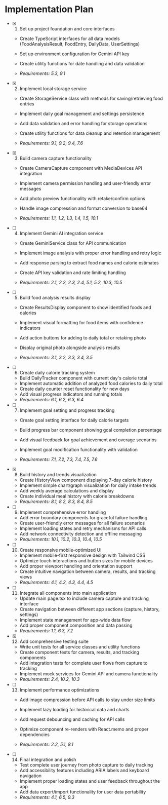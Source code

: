 # Implementation Plan

- [x] 1. Set up project foundation and core interfaces

  - Create TypeScript interfaces for all data models (FoodAnalysisResult, FoodEntry, DailyData, UserSettings)
  - Set up environment configuration for Gemini API key

  - Create utility functions for date handling and data validation
  - _Requirements: 5.3, 9.1_

- [x] 2. Implement local storage service

  - Create StorageService class with methods for saving/retrieving food entries
  - Implement daily goal management and settings persistence

  - Add data validation and error handling for storage operations
  - Create utility functions for data cleanup and retention management
  - _Requirements: 9.1, 9.2, 9.4, 7.6_

- [x] 3. Build camera capture functionality




  - Create CameraCapture component with MediaDevices API integration
  - Implement camera permission handling and user-friendly error messages
  - Add photo preview functionality with retake/confirm options
  - Handle image compression and format conversion to base64



  - _Requirements: 1.1, 1.2, 1.3, 1.4, 1.5, 10.1_

- [ ] 4. Implement Gemini AI integration service

  - Create GeminiService class for API communication



  - Implement image analysis with proper error handling and retry logic
  - Add response parsing to extract food names and calorie estimates
  - Create API key validation and rate limiting handling
  - _Requirements: 2.1, 2.2, 2.3, 2.4, 5.1, 5.2, 10.3, 10.5_




- [ ] 5. Build food analysis results display

  - Create ResultsDisplay component to show identified foods and calories
  - Implement visual formatting for food items with confidence indicators
  - Add action buttons for adding to daily total or retaking photo



  - Display original photo alongside analysis results
  - _Requirements: 3.1, 3.2, 3.3, 3.4, 3.5_

- [ ] 6. Create daily calorie tracking system




  - Build DailyTracker component with current day's calorie total
  - Implement automatic addition of analyzed food calories to daily total
  - Create daily counter reset functionality for new days
  - Add visual progress indicators and running totals
  - _Requirements: 6.1, 6.2, 6.3, 6.4_




- [ ] 7. Implement goal setting and progress tracking

  - Create goal setting interface for daily calorie targets
  - Build progress bar component showing goal completion percentage



  - Add visual feedback for goal achievement and overage scenarios
  - Implement goal modification functionality with validation
  - _Requirements: 7.1, 7.2, 7.3, 7.4, 7.5, 7.6_

- [x] 8. Build history and trends visualization




  - Create HistoryView component displaying 7-day calorie history
  - Implement simple chart/graph visualization for daily intake trends
  - Add weekly average calculations and display
  - Create individual meal history with calorie breakdowns
  - _Requirements: 8.1, 8.2, 8.3, 8.4, 8.5_

- [ ] 9. Implement comprehensive error handling

  - Add error boundary components for graceful failure handling
  - Create user-friendly error messages for all failure scenarios
  - Implement loading states and retry mechanisms for API calls
  - Add network connectivity detection and offline messaging
  - _Requirements: 10.1, 10.2, 10.3, 10.4, 10.5_

- [ ] 10. Create responsive mobile-optimized UI

  - Implement mobile-first responsive design with Tailwind CSS
  - Optimize touch interactions and button sizes for mobile devices
  - Add proper viewport handling and orientation support
  - Create intuitive navigation between camera, results, and tracking views
  - _Requirements: 4.1, 4.2, 4.3, 4.4, 4.5_

- [ ] 11. Integrate all components into main application

  - Update main page.tsx to include camera capture and tracking interface
  - Create navigation between different app sections (capture, history, settings)
  - Implement state management for app-wide data flow
  - Add proper component composition and data passing
  - _Requirements: 1.1, 6.3, 7.2_

- [x] 12. Add comprehensive testing suite




  - Write unit tests for all service classes and utility functions
  - Create component tests for camera, results, and tracking components
  - Add integration tests for complete user flows from capture to tracking
  - Implement mock services for Gemini API and camera functionality
  - _Requirements: 2.4, 10.2, 10.3_




- [ ] 13. Implement performance optimizations

  - Add image compression before API calls to stay under size limits
  - Implement lazy loading for historical data and charts



  - Add request debouncing and caching for API calls
  - Optimize component re-renders with React.memo and proper dependencies
  - _Requirements: 2.2, 5.1, 8.1_

- [ ] 14. Final integration and polish
  - Test complete user journey from photo capture to daily tracking
  - Add accessibility features including ARIA labels and keyboard navigation
  - Implement proper loading states and user feedback throughout the app
  - Add data export/import functionality for user data portability
  - _Requirements: 4.1, 6.5, 9.3_
